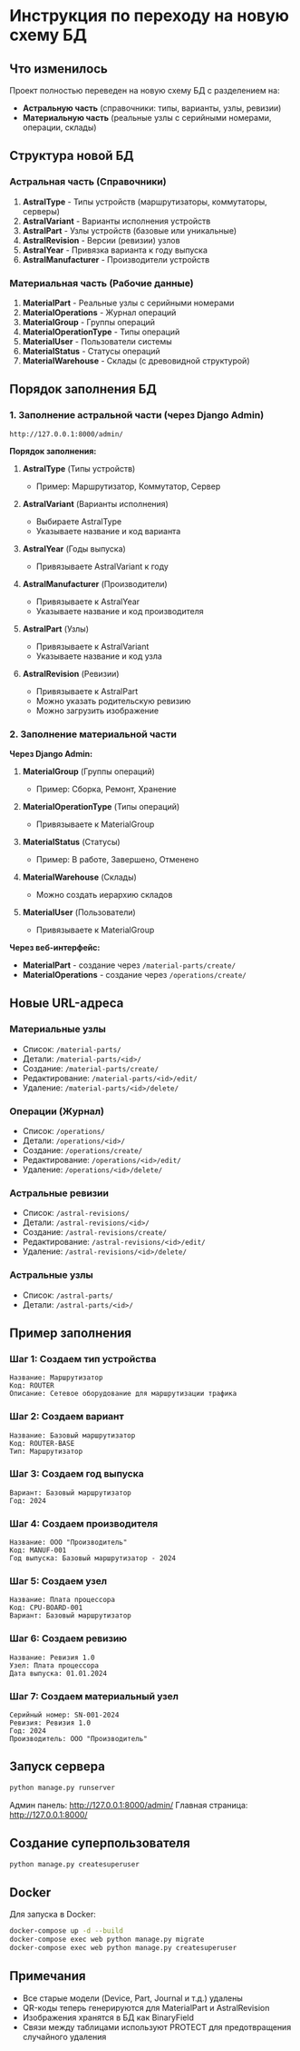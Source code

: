 # Инструкция по переходу на новую схему БД

## Что изменилось

Проект полностью переведен на новую схему БД с разделением на:
- **Астральную часть** (справочники: типы, варианты, узлы, ревизии)
- **Материальную часть** (реальные узлы с серийными номерами, операции, склады)

## Структура новой БД

### Астральная часть (Справочники)

1. **AstralType** - Типы устройств (маршрутизаторы, коммутаторы, серверы)
2. **AstralVariant** - Варианты исполнения устройств
3. **AstralPart** - Узлы устройств (базовые или уникальные)
4. **AstralRevision** - Версии (ревизии) узлов
5. **AstralYear** - Привязка варианта к году выпуска
6. **AstralManufacturer** - Производители устройств

### Материальная часть (Рабочие данные)

1. **MaterialPart** - Реальные узлы с серийными номерами
2. **MaterialOperations** - Журнал операций
3. **MaterialGroup** - Группы операций
4. **MaterialOperationType** - Типы операций
5. **MaterialUser** - Пользователи системы
6. **MaterialStatus** - Статусы операций
7. **MaterialWarehouse** - Склады (с древовидной структурой)

## Порядок заполнения БД

### 1. Заполнение астральной части (через Django Admin)

```
http://127.0.0.1:8000/admin/
```

**Порядок заполнения:**

1. **AstralType** (Типы устройств)
   - Пример: Маршрутизатор, Коммутатор, Сервер

2. **AstralVariant** (Варианты исполнения)
   - Выбираете AstralType
   - Указываете название и код варианта

3. **AstralYear** (Годы выпуска)
   - Привязываете AstralVariant к году

4. **AstralManufacturer** (Производители)
   - Привязываете к AstralYear
   - Указываете название и код производителя

5. **AstralPart** (Узлы)
   - Привязываете к AstralVariant
   - Указываете название и код узла

6. **AstralRevision** (Ревизии)
   - Привязываете к AstralPart
   - Можно указать родительскую ревизию
   - Можно загрузить изображение

### 2. Заполнение материальной части

**Через Django Admin:**

1. **MaterialGroup** (Группы операций)
   - Пример: Сборка, Ремонт, Хранение

2. **MaterialOperationType** (Типы операций)
   - Привязываете к MaterialGroup

3. **MaterialStatus** (Статусы)
   - Пример: В работе, Завершено, Отменено

4. **MaterialWarehouse** (Склады)
   - Можно создать иерархию складов

5. **MaterialUser** (Пользователи)
   - Привязываете к MaterialGroup

**Через веб-интерфейс:**

- **MaterialPart** - создание через `/material-parts/create/`
- **MaterialOperations** - создание через `/operations/create/`

## Новые URL-адреса

### Материальные узлы
- Список: `/material-parts/`
- Детали: `/material-parts/<id>/`
- Создание: `/material-parts/create/`
- Редактирование: `/material-parts/<id>/edit/`
- Удаление: `/material-parts/<id>/delete/`

### Операции (Журнал)
- Список: `/operations/`
- Детали: `/operations/<id>/`
- Создание: `/operations/create/`
- Редактирование: `/operations/<id>/edit/`
- Удаление: `/operations/<id>/delete/`

### Астральные ревизии
- Список: `/astral-revisions/`
- Детали: `/astral-revisions/<id>/`
- Создание: `/astral-revisions/create/`
- Редактирование: `/astral-revisions/<id>/edit/`
- Удаление: `/astral-revisions/<id>/delete/`

### Астральные узлы
- Список: `/astral-parts/`
- Детали: `/astral-parts/<id>/`

## Пример заполнения

### Шаг 1: Создаем тип устройства
```
Название: Маршрутизатор
Код: ROUTER
Описание: Сетевое оборудование для маршрутизации трафика
```

### Шаг 2: Создаем вариант
```
Название: Базовый маршрутизатор
Код: ROUTER-BASE
Тип: Маршрутизатор
```

### Шаг 3: Создаем год выпуска
```
Вариант: Базовый маршрутизатор
Год: 2024
```

### Шаг 4: Создаем производителя
```
Название: ООО "Производитель"
Код: MANUF-001
Год выпуска: Базовый маршрутизатор - 2024
```

### Шаг 5: Создаем узел
```
Название: Плата процессора
Код: CPU-BOARD-001
Вариант: Базовый маршрутизатор
```

### Шаг 6: Создаем ревизию
```
Название: Ревизия 1.0
Узел: Плата процессора
Дата выпуска: 01.01.2024
```

### Шаг 7: Создаем материальный узел
```
Серийный номер: SN-001-2024
Ревизия: Ревизия 1.0
Год: 2024
Производитель: ООО "Производитель"
```

## Запуск сервера

```bash
python manage.py runserver
```

Админ панель: http://127.0.0.1:8000/admin/
Главная страница: http://127.0.0.1:8000/

## Создание суперпользователя

```bash
python manage.py createsuperuser
```

## Docker

Для запуска в Docker:

```bash
docker-compose up -d --build
docker-compose exec web python manage.py migrate
docker-compose exec web python manage.py createsuperuser
```

## Примечания

- Все старые модели (Device, Part, Journal и т.д.) удалены
- QR-коды теперь генерируются для MaterialPart и AstralRevision
- Изображения хранятся в БД как BinaryField
- Связи между таблицами используют PROTECT для предотвращения случайного удаления

